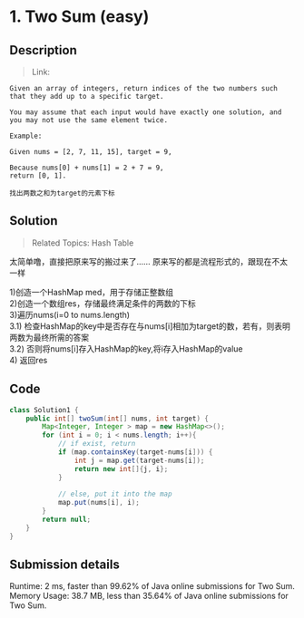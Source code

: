 # 1. Two Sum (easy)

## Description
> Link: 

```
Given an array of integers, return indices of the two numbers such that they add up to a specific target.

You may assume that each input would have exactly one solution, and you may not use the same element twice.

Example:

Given nums = [2, 7, 11, 15], target = 9,

Because nums[0] + nums[1] = 2 + 7 = 9,
return [0, 1].

找出两数之和为target的元素下标

```


## Solution

> Related Topics: Hash Table

太简单噜，直接把原来写的搬过来了…… 原来写的都是流程形式的，跟现在不太一样

1)创造一个HashMap med，用于存储正整数组<br>
2)创造一个数组res，存储最终满足条件的两数的下标<br>
3)遍历nums(i=0 to nums.length)<br>
3.1) 检查HashMap的key中是否存在与nums[i]相加为target的数，若有，则表明两数为最终所需的答案<br>
3.2) 否则将nums[i]存入HashMap的key,将i存入HashMap的value<br>
4) 返回res<br>


## Code

```java
class Solution1 {
    public int[] twoSum(int[] nums, int target) {
        Map<Integer, Integer > map = new HashMap<>();
        for (int i = 0; i < nums.length; i++){
            // if exist, return
            if (map.containsKey(target-nums[i])) {
                int j = map.get(target-nums[i]);
                return new int[]{j, i};
            }
                
            // else, put it into the map
            map.put(nums[i], i);
        }
        return null;
    }
}
```

## Submission details
Runtime: 2 ms, faster than 99.62% of Java online submissions for Two Sum.<br>
Memory Usage: 38.7 MB, less than 35.64% of Java online submissions for Two Sum.
